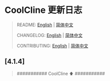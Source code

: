 # CoolCline 更新日志

> README: [English](README.md) | [简体中文](README_zh.md)
>
> CHANGELOG: [English](CHANGELOG.md) | [简体中文](CHANGELOG_zh.md)
>
> CONTRIBUTING: [English](CONTRIBUTING.md) | [简体中文](CONTRIBUTING_zh.md)

## [4.1.4]

> ########### CoolCline ⬆️ ###########
